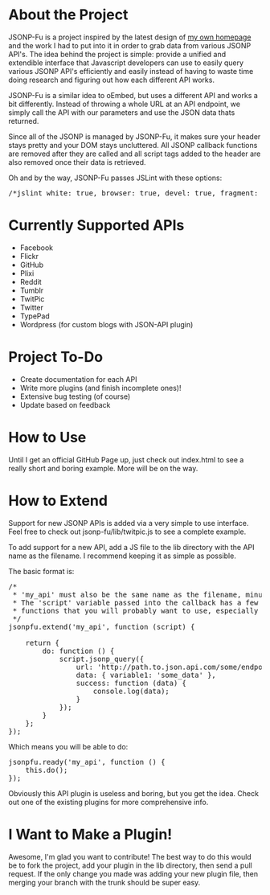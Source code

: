 <h1>About the Project</h1>
JSONP-Fu is a project inspired by the latest design of <a href="http://meltingice.net">my own homepage</a> and the work I had to put into it in order to grab data from various JSONP API's.  The idea behind the project is simple: provide a unified and extendible interface that Javascript developers can use to easily query various JSONP API's efficiently and easily instead of having to waste time doing research and figuring out how each different API works.

JSONP-Fu is a similar idea to oEmbed, but uses a different API and works a bit differently.  Instead of throwing a whole URL at an API endpoint, we simply call the API with our parameters and use the JSON data thats returned.

Since all of the JSONP is managed by JSONP-Fu, it makes sure your header stays pretty and your DOM stays uncluttered.  All JSONP callback functions are removed after they are called and all script tags added to the header are also removed once their data is retrieved.

Oh and by the way, JSONP-Fu passes JSLint with these options:

<pre>
/*jslint white: true, browser: true, devel: true, fragment: true, onevar: true, undef: true, nomen: true, eqeqeq: true, bitwise: true, regexp: true, newcap: true, immed: true */
</pre>

<h1>Currently Supported APIs</h1>

* Facebook
* Flickr
* GitHub
* Plixi
* Reddit
* Tumblr
* TwitPic
* Twitter
* TypePad
* Wordpress (for custom blogs with JSON-API plugin)

<h1>Project To-Do</h1>

* Create documentation for each API
* Write more plugins (and finish incomplete ones)!
* Extensive bug testing (of course)
* Update based on feedback

<h1>How to Use</h1>
Until I get an official GitHub Page up, just check out index.html to see a really short and boring example.  More will be on the way.

<h1>How to Extend</h1>
Support for new JSONP APIs is added via a very simple to use interface.  Feel free to check out jsonp-fu/lib/twitpic.js to see a complete example.

To add support for a new API, add a JS file to the lib directory with the API name as the filename.  I recommend keeping it as simple as possible.

The basic format is:

<pre>
/*
 * 'my_api' must also be the same name as the filename, minus the .js
 * The 'script' variable passed into the callback has a few nifty JSONP related
 * functions that you will probably want to use, especially script.jsonp_query()
 */
jsonpfu.extend('my_api', function (script) {

	return {
		do: function () {
			script.jsonp_query({
				url: 'http://path.to.json.api.com/some/endpoint',
				data: { variable1: 'some_data' },
				success: function (data) {
					console.log(data);
				}
			});	
		}
	};
});
</pre>

Which means you will be able to do:

<pre>
jsonpfu.ready('my_api', function () {
	this.do();
});
</pre>

Obviously this API plugin is useless and boring, but you get the idea. Check out one of the existing plugins for more comprehensive info.

<h1>I Want to Make a Plugin!</h1>
Awesome, I'm glad you want to contribute!  The best way to do this would be to fork the project, add your plugin in the lib directory, then send a pull request. If the only change you made was adding your new plugin file, then merging your branch with the trunk should be super easy.